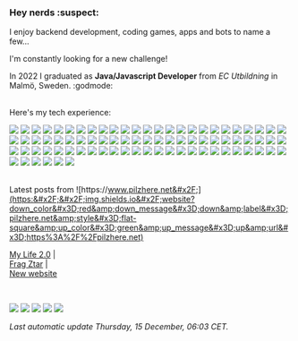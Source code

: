 <h3>Hey nerds :suspect:</h3>
<p>
    I enjoy backend development, coding games, apps and bots to name a few...

I&#39;m constantly looking for a new challenge!
    
In 2022 I graduated as **Java&#x2F;Javascript Developer** from *EC Utbildning* in Malmö, Sweden. :godmode:
    <br/>
    <br/>
    
Here&#39;s my tech experience:

![](https:&#x2F;&#x2F;img.shields.io&#x2F;badge&#x2F;MongoDB-4EA94B?style&#x3D;flat-square&amp;logo&#x3D;mongodb&amp;logoColor&#x3D;white) ![](	https:&#x2F;&#x2F;img.shields.io&#x2F;badge&#x2F;GitHub_Actions-2088FF?style&#x3D;flat-square&amp;logo&#x3D;github-actions&amp;logoColor&#x3D;white) ![](https:&#x2F;&#x2F;img.shields.io&#x2F;badge&#x2F;Heroku-430098?style&#x3D;flat-square&amp;logo&#x3D;heroku&amp;logoColor&#x3D;white) ![](https:&#x2F;&#x2F;img.shields.io&#x2F;badge&#x2F;MariaDB-003545?style&#x3D;flat-square&amp;logo&#x3D;mariadb&amp;logoColor&#x3D;white) ![](https:&#x2F;&#x2F;img.shields.io&#x2F;badge&#x2F;Bootstrap-563D7C?style&#x3D;flat-square&amp;logo&#x3D;bootstrap&amp;logoColor&#x3D;white) ![](	https:&#x2F;&#x2F;img.shields.io&#x2F;badge&#x2F;CMake-064F8C?style&#x3D;flat-square&amp;logo&#x3D;cmake&amp;logoColor&#x3D;white) ![](	https:&#x2F;&#x2F;img.shields.io&#x2F;badge&#x2F;gradle-02303A?style&#x3D;flat-square&amp;logo&#x3D;gradle&amp;logoColor&#x3D;white) ![](https:&#x2F;&#x2F;img.shields.io&#x2F;badge&#x2F;Junit5-25A162?style&#x3D;flat-square&amp;logo&#x3D;junit5&amp;logoColor&#x3D;white) ![](https:&#x2F;&#x2F;img.shields.io&#x2F;badge&#x2F;JWT-000000?style&#x3D;flat-square&amp;logo&#x3D;JSON%20web%20tokens&amp;logoColor&#x3D;white) ![](https:&#x2F;&#x2F;img.shields.io&#x2F;badge&#x2F;Markdown-000000?style&#x3D;flat-square&amp;logo&#x3D;markdown&amp;logoColor&#x3D;white) ![](https:&#x2F;&#x2F;img.shields.io&#x2F;badge&#x2F;Node.js-339933?style&#x3D;flat-square&amp;logo&#x3D;nodedotjs&amp;logoColor&#x3D;white) ![](https:&#x2F;&#x2F;img.shields.io&#x2F;badge&#x2F;Material%20UI-007FFF?style&#x3D;flat-square&amp;logo&#x3D;mui&amp;logoColor&#x3D;white) ![](https:&#x2F;&#x2F;img.shields.io&#x2F;badge&#x2F;next.js-000000?style&#x3D;flat-square&amp;logo&#x3D;nextdotjs&amp;logoColor&#x3D;white) ![](https:&#x2F;&#x2F;img.shields.io&#x2F;badge&#x2F;npm-CB3837?style&#x3D;flat-square&amp;logo&#x3D;npm&amp;logoColor&#x3D;white) ![](https:&#x2F;&#x2F;img.shields.io&#x2F;badge&#x2F;NuGet-004880?style&#x3D;flat-square&amp;logo&#x3D;nuget&amp;logoColor&#x3D;white) ![](https:&#x2F;&#x2F;img.shields.io&#x2F;badge&#x2F;OpenGL-FFFFFF?style&#x3D;flat-square&amp;logo&#x3D;opengl) ![](	https:&#x2F;&#x2F;img.shields.io&#x2F;badge&#x2F;React-20232A?style&#x3D;flat-square&amp;logo&#x3D;react&amp;logoColor&#x3D;61DAFB) ![](	https:&#x2F;&#x2F;img.shields.io&#x2F;badge&#x2F;React_Router-CA4245?style&#x3D;flat-square&amp;logo&#x3D;react-router&amp;logoColor&#x3D;white) ![](https:&#x2F;&#x2F;img.shields.io&#x2F;badge&#x2F;Redux-593D88?style&#x3D;flat-square&amp;logo&#x3D;redux&amp;logoColor&#x3D;white) ![](	https:&#x2F;&#x2F;img.shields.io&#x2F;badge&#x2F;Shell_Script-121011?style&#x3D;flat-square&amp;logo&#x3D;gnu-bash&amp;logoColor&#x3D;white) ![](	https:&#x2F;&#x2F;img.shields.io&#x2F;badge&#x2F;Spring_Boot-F2F4F9?style&#x3D;flat-square&amp;logo&#x3D;spring-boot) ![](https:&#x2F;&#x2F;img.shields.io&#x2F;badge&#x2F;Unity-100000?style&#x3D;flat-square&amp;logo&#x3D;unity&amp;logoColor&#x3D;white) ![](https:&#x2F;&#x2F;img.shields.io&#x2F;badge&#x2F;Swagger-85EA2D?style&#x3D;flat-square&amp;logo&#x3D;Swagger&amp;logoColor&#x3D;white) ![](https:&#x2F;&#x2F;img.shields.io&#x2F;badge&#x2F;Tailwind_CSS-38B2AC?style&#x3D;flat-square&amp;logo&#x3D;tailwind-css&amp;logoColor&#x3D;white) ![](	https:&#x2F;&#x2F;img.shields.io&#x2F;badge&#x2F;ThreeJs-black?style&#x3D;flat-square&amp;logo&#x3D;three.js&amp;logoColor&#x3D;white) ![](https:&#x2F;&#x2F;img.shields.io&#x2F;badge&#x2F;-Unreal%20Engine-313131?style&#x3D;flat-square&amp;logo&#x3D;unreal-engine&amp;logoColor&#x3D;white) ![](https:&#x2F;&#x2F;img.shields.io&#x2F;badge&#x2F;Webpack-8DD6F9?style&#x3D;flat-square&amp;logo&#x3D;Webpack&amp;logoColor&#x3D;white) ![](https:&#x2F;&#x2F;img.shields.io&#x2F;badge&#x2F;Xampp-F37623?style&#x3D;flat-square&amp;logo&#x3D;xampp&amp;logoColor&#x3D;white) ![](https:&#x2F;&#x2F;img.shields.io&#x2F;badge&#x2F;Bitbucket-0747a6?style&#x3D;flat-square&amp;logo&#x3D;bitbucket&amp;logoColor&#x3D;white) ![](	https:&#x2F;&#x2F;img.shields.io&#x2F;badge&#x2F;Itch.io-FA5C5C?style&#x3D;flat-square&amp;logo&#x3D;itchdotio&amp;logoColor&#x3D;white) ![](https:&#x2F;&#x2F;img.shields.io&#x2F;badge&#x2F;Steam-000000?style&#x3D;flat-square&amp;logo&#x3D;steam&amp;logoColor&#x3D;white) ![](https:&#x2F;&#x2F;img.shields.io&#x2F;badge&#x2F;Android_Studio-3DDC84?style&#x3D;flat-square&amp;logo&#x3D;android-studio&amp;logoColor&#x3D;white) ![](https:&#x2F;&#x2F;img.shields.io&#x2F;badge&#x2F;C%23-239120?style&#x3D;flat-square&amp;logo&#x3D;c-sharp&amp;logoColor&#x3D;white) ![](	https:&#x2F;&#x2F;img.shields.io&#x2F;badge&#x2F;Slack-4A154B?style&#x3D;flat-square&amp;logo&#x3D;slack&amp;logoColor&#x3D;white) ![](	https:&#x2F;&#x2F;img.shields.io&#x2F;badge&#x2F;Discord-5865F2?style&#x3D;flat-square&amp;logo&#x3D;discord&amp;logoColor&#x3D;white) ![](https:&#x2F;&#x2F;img.shields.io&#x2F;badge&#x2F;CLion-000000?style&#x3D;flat-square&amp;logo&#x3D;clion&amp;logoColor&#x3D;white) ![](https:&#x2F;&#x2F;img.shields.io&#x2F;badge&#x2F;Eclipse-2C2255?style&#x3D;flat-square&amp;logo&#x3D;eclipse&amp;logoColor&#x3D;white) ![](https:&#x2F;&#x2F;img.shields.io&#x2F;badge&#x2F;GIT-E44C30?style&#x3D;flat-square&amp;logo&#x3D;git&amp;logoColor&#x3D;white) ![](https:&#x2F;&#x2F;img.shields.io&#x2F;badge&#x2F;IntelliJIDEA-000000.svg?style&#x3D;flat-square&amp;logo&#x3D;intellij-idea&amp;logoColor&#x3D;white) ![](	https:&#x2F;&#x2F;img.shields.io&#x2F;badge&#x2F;Notepad++-90E59A.svg?style&#x3D;flat-square&amp;logo&#x3D;notepad%2B%2B&amp;logoColor&#x3D;black) ![](https:&#x2F;&#x2F;img.shields.io&#x2F;badge&#x2F;Rider-000000?style&#x3D;flat-square&amp;logo&#x3D;Rider&amp;logoColor&#x3D;white) ![](https:&#x2F;&#x2F;img.shields.io&#x2F;badge&#x2F;Visual_Studio-5C2D91?style&#x3D;flat-square&amp;logo&#x3D;visual%20studio&amp;logoColor&#x3D;white) ![](https:&#x2F;&#x2F;img.shields.io&#x2F;badge&#x2F;Firefox_Browser-FF7139?style&#x3D;flat-square&amp;logo&#x3D;Firefox-Browser&amp;logoColor&#x3D;white) ![](https:&#x2F;&#x2F;img.shields.io&#x2F;badge&#x2F;Visual_Studio_Code-0078D4?style&#x3D;flat-square&amp;logo&#x3D;visual%20studio%20code&amp;logoColor&#x3D;white) ![](https:&#x2F;&#x2F;img.shields.io&#x2F;badge&#x2F;WebStorm-000000?style&#x3D;flat-square&amp;logo&#x3D;WebStorm&amp;logoColor&#x3D;white) ![](	https:&#x2F;&#x2F;img.shields.io&#x2F;badge&#x2F;C%2B%2B-00599C?style&#x3D;flat-square&amp;logo&#x3D;c%2B%2B&amp;logoColor&#x3D;white) ![](https:&#x2F;&#x2F;img.shields.io&#x2F;badge&#x2F;CSS3-1572B6?style&#x3D;flat-square&amp;logo&#x3D;css3&amp;logoColor&#x3D;white) ![](	https:&#x2F;&#x2F;img.shields.io&#x2F;badge&#x2F;Go-00ADD8?style&#x3D;flat-square&amp;logo&#x3D;go&amp;logoColor&#x3D;white) ![](https:&#x2F;&#x2F;img.shields.io&#x2F;badge&#x2F;HTML5-E34F26?style&#x3D;flat-square&amp;logo&#x3D;html5&amp;logoColor&#x3D;white) ![](https:&#x2F;&#x2F;img.shields.io&#x2F;badge&#x2F;Java-ED8B00?style&#x3D;flat-square&amp;logo&#x3D;java&amp;logoColor&#x3D;white) ![](	https:&#x2F;&#x2F;img.shields.io&#x2F;badge&#x2F;JavaScript-323330?style&#x3D;flat-square&amp;logo&#x3D;javascript&amp;logoColor&#x3D;F7DF1E) ![](	https:&#x2F;&#x2F;img.shields.io&#x2F;badge&#x2F;json-5E5C5C?style&#x3D;flat-square&amp;logo&#x3D;json&amp;logoColor&#x3D;white) ![](https:&#x2F;&#x2F;img.shields.io&#x2F;badge&#x2F;Lua-2C2D72?style&#x3D;flat-square&amp;logo&#x3D;lua&amp;logoColor&#x3D;white) ![](	https:&#x2F;&#x2F;img.shields.io&#x2F;badge&#x2F;eslint-3A33D1?style&#x3D;flat-square&amp;logo&#x3D;eslint&amp;logoColor&#x3D;white) ![](https:&#x2F;&#x2F;img.shields.io&#x2F;badge&#x2F;prettier-1A2C34?style&#x3D;flat-square&amp;logo&#x3D;prettier&amp;logoColor&#x3D;F7BA3E) ![](https:&#x2F;&#x2F;img.shields.io&#x2F;badge&#x2F;Trello-0052CC?style&#x3D;flat-square&amp;logo&#x3D;trello&amp;logoColor&#x3D;white) ![](https:&#x2F;&#x2F;img.shields.io&#x2F;badge&#x2F;Hibernate-59666C?style&#x3D;flat-square&amp;logo&#x3D;Hibernate&amp;logoColor&#x3D;white) ![](	https:&#x2F;&#x2F;img.shields.io&#x2F;badge&#x2F;Android-3DDC84?style&#x3D;flat-square&amp;logo&#x3D;android&amp;logoColor&#x3D;white) ![](https:&#x2F;&#x2F;img.shields.io&#x2F;badge&#x2F;Arch_Linux-1793D1?style&#x3D;flat-square&amp;logo&#x3D;arch-linux&amp;logoColor&#x3D;white) ![](https:&#x2F;&#x2F;img.shields.io&#x2F;badge&#x2F;Debian-A81D33?style&#x3D;flat-square&amp;logo&#x3D;debian&amp;logoColor&#x3D;white) ![](	https:&#x2F;&#x2F;img.shields.io&#x2F;badge&#x2F;Linux-FCC624?style&#x3D;flat-square&amp;logo&#x3D;linux&amp;logoColor&#x3D;black) ![](https:&#x2F;&#x2F;img.shields.io&#x2F;badge&#x2F;Jira-0052CC?style&#x3D;flat-square&amp;logo&#x3D;Jira&amp;logoColor&#x3D;white) ![](https:&#x2F;&#x2F;img.shields.io&#x2F;badge&#x2F;Linux_Mint-87CF3E?style&#x3D;flat-square&amp;logo&#x3D;linux-mint&amp;logoColor&#x3D;white) ![](https:&#x2F;&#x2F;img.shields.io&#x2F;badge&#x2F;manjaro-35BF5C?style&#x3D;flat-square&amp;logo&#x3D;manjaro&amp;logoColor&#x3D;white) ![](https:&#x2F;&#x2F;img.shields.io&#x2F;badge&#x2F;Pop!_OS-48B9C7?style&#x3D;flat-square&amp;logo&#x3D;Pop!_OS&amp;logoColor&#x3D;white) ![](	https:&#x2F;&#x2F;img.shields.io&#x2F;badge&#x2F;Ubuntu-E95420?style&#x3D;flat-square&amp;logo&#x3D;ubuntu&amp;logoColor&#x3D;white) ![](https:&#x2F;&#x2F;img.shields.io&#x2F;badge&#x2F;Windows_95-008080?style&#x3D;flat-square&amp;logo&#x3D;windows-95&amp;logoColor&#x3D;white) ![](	https:&#x2F;&#x2F;img.shields.io&#x2F;badge&#x2F;Windows-0078D6?style&#x3D;flat-square&amp;logo&#x3D;windows&amp;logoColor&#x3D;white) ![](https:&#x2F;&#x2F;img.shields.io&#x2F;badge&#x2F;Windows_XP-003399?style&#x3D;flat-square&amp;logo&#x3D;windows-xp&amp;logoColor&#x3D;white) ![](https:&#x2F;&#x2F;img.shields.io&#x2F;badge&#x2F;Raspberry%20Pi-A22846?style&#x3D;flat-square&amp;logo&#x3D;Raspberry%20Pi&amp;logoColor&#x3D;white) ![](https:&#x2F;&#x2F;img.shields.io&#x2F;badge&#x2F;Yarn-2C8EBB?style&#x3D;flat-square&amp;logo&#x3D;yarn&amp;logoColor&#x3D;white) ![](	https:&#x2F;&#x2F;img.shields.io&#x2F;badge&#x2F;GitHub-100000?style&#x3D;flat-square&amp;logo&#x3D;github&amp;logoColor&#x3D;white) ![](https:&#x2F;&#x2F;img.shields.io&#x2F;badge&#x2F;GitLab-330F63?style&#x3D;flat-square&amp;logo&#x3D;gitlab&amp;logoColor&#x3D;white) ![](https:&#x2F;&#x2F;img.shields.io&#x2F;badge&#x2F;LinkedIn-0077B5?style&#x3D;flat-square&amp;logo&#x3D;linkedin&amp;logoColor&#x3D;white) ![](https:&#x2F;&#x2F;img.shields.io&#x2F;badge&#x2F;Stack_Overflow-FE7A16?style&#x3D;flat-square&amp;logo&#x3D;stack-overflow&amp;logoColor&#x3D;white) ![](https:&#x2F;&#x2F;img.shields.io&#x2F;badge&#x2F;Audacity-0000CC?style&#x3D;flat-square&amp;logo&#x3D;audacity&amp;logoColor&#x3D;white) ![](	https:&#x2F;&#x2F;img.shields.io&#x2F;badge&#x2F;windows%20terminal-4D4D4D?style&#x3D;flat-square&amp;logo&#x3D;windows%20terminal&amp;logoColor&#x3D;white) ![](https:&#x2F;&#x2F;img.shields.io&#x2F;badge&#x2F;GNU%20Bash-4EAA25?style&#x3D;flat-square&amp;logo&#x3D;GNU%20Bash&amp;logoColor&#x3D;white) ![](https:&#x2F;&#x2F;img.shields.io&#x2F;badge&#x2F;Brave-FF1B2D?style&#x3D;flat-square&amp;logo&#x3D;Brave&amp;logoColor&#x3D;white) ![](https:&#x2F;&#x2F;img.shields.io&#x2F;badge&#x2F;Twitch-9146FF?style&#x3D;flat-square&amp;logo&#x3D;twitch&amp;logoColor&#x3D;white) ![](https:&#x2F;&#x2F;img.shields.io&#x2F;badge&#x2F;YouTube-FF0000?style&#x3D;flat-square&amp;logo&#x3D;youtube&amp;logoColor&#x3D;white)
    <br/>
    <br/>
    
Latest posts from ![https:&#x2F;&#x2F;www.pilzhere.net&#x2F;](https:&#x2F;&#x2F;img.shields.io&#x2F;website?down_color&#x3D;red&amp;down_message&#x3D;down&amp;label&#x3D;pilzhere.net&amp;style&#x3D;flat-square&amp;up_color&#x3D;green&amp;up_message&#x3D;up&amp;url&#x3D;https%3A%2F%2Fpilzhere.net)
    
[My Life 2.0](https:&#x2F;&#x2F;pilzhere.net&#x2F;posts&#x2F;news&#x2F;my-life-2-0&#x2F;)	|	
    [Frag Ztar](https:&#x2F;&#x2F;pilzhere.net&#x2F;posts&#x2F;projects&#x2F;frag-ztar&#x2F;)	|	
    [New website](https:&#x2F;&#x2F;pilzhere.net&#x2F;posts&#x2F;my-first-post&#x2F;)
</p>
<br/>

![](https:&#x2F;&#x2F;img.shields.io&#x2F;github&#x2F;package-json&#x2F;v&#x2F;PilzHere&#x2F;PilzHere?style&#x3D;flat-square) ![](https:&#x2F;&#x2F;img.shields.io&#x2F;github&#x2F;workflow&#x2F;status&#x2F;PilzHere&#x2F;PilzHere&#x2F;README%20build?label&#x3D;README&amp;logo&#x3D;Github&amp;style&#x3D;flat-square) ![](https:&#x2F;&#x2F;img.shields.io&#x2F;github&#x2F;package-json&#x2F;dependency-version&#x2F;PilzHere&#x2F;PilzHere&#x2F;axios?style&#x3D;flat-square) ![](https:&#x2F;&#x2F;img.shields.io&#x2F;github&#x2F;package-json&#x2F;dependency-version&#x2F;PilzHere&#x2F;PilzHere&#x2F;cheerio?style&#x3D;flat-square) ![](https:&#x2F;&#x2F;img.shields.io&#x2F;github&#x2F;package-json&#x2F;dependency-version&#x2F;PilzHere&#x2F;PilzHere&#x2F;mustache?style&#x3D;flat-square)

<em>Last automatic update Thursday, 15 December, 06:03 CET.</em>
